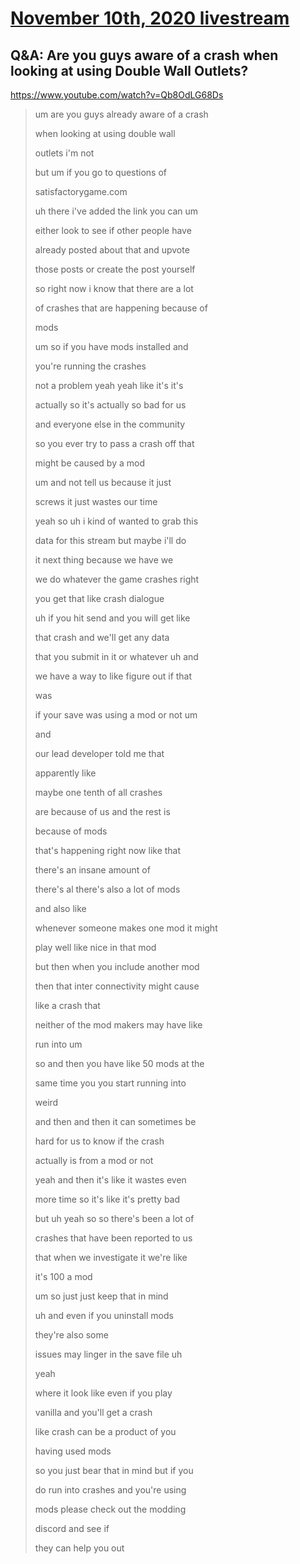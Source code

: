 # [November 10th, 2020 livestream](../2020-11-10.md)
## Q&A: Are you guys aware of a crash when looking at using Double Wall Outlets?
https://www.youtube.com/watch?v=Qb8OdLG68Ds
> um are you guys already aware of a crash
> 
> when looking at using double wall
> 
> outlets i'm not
> 
> but um if you go to questions of
> 
> satisfactorygame.com
> 
> uh there i've added the link you can um
> 
> either look to see if other people have
> 
> already posted about that and upvote
> 
> those posts or create the post yourself
> 
> so right now i know that there are a lot
> 
> of crashes that are happening because of
> 
> mods
> 
> um so if you have mods installed and
> 
> you're running the crashes
> 
> not a problem yeah yeah like it's it's
> 
> actually so it's actually so bad for us
> 
> and everyone else in the community
> 
> so you ever try to pass a crash off that
> 
> might be caused by a mod
> 
> um and not tell us because it just
> 
> screws it just wastes our time
> 
> yeah so uh i kind of wanted to grab this
> 
> data for this stream but maybe i'll do
> 
> it next thing because we have we
> 
> we do whatever the game crashes right
> 
> you get that like crash dialogue
> 
> uh if you hit send and you will get like
> 
> that crash and we'll get any data
> 
> that you submit in it or whatever uh and
> 
> we have a way to like figure out if that
> 
> was
> 
> if your save was using a mod or not um
> 
> and
> 
> our lead developer told me that
> 
> apparently like
> 
> maybe one tenth of all crashes
> 
> are because of us and the rest is
> 
> because of mods
> 
> that's happening right now like that
> 
> there's an insane amount of
> 
> there's al there's also a lot of mods
> 
> and also like
> 
> whenever someone makes one mod it might
> 
> play well like nice in that mod
> 
> but then when you include another mod
> 
> then that inter connectivity might cause
> 
> like a crash that
> 
> neither of the mod makers may have like
> 
> run into um
> 
> so and then you have like 50 mods at the
> 
> same time you you start running into
> 
> weird
> 
> and then and then it can sometimes be
> 
> hard for us to know if the crash
> 
> actually is from a mod or not
> 
> yeah and then it's like it wastes even
> 
> more time so it's like it's pretty bad
> 
> but uh yeah so so there's been a lot of
> 
> crashes that have been reported to us
> 
> that when we investigate it we're like
> 
> it's 100 a mod
> 
> um so just just keep that in mind
> 
> uh and even if you uninstall mods
> 
> they're also some
> 
> issues may linger in the save file uh
> 
> yeah
> 
> where it look like even if you play
> 
> vanilla and you'll get a crash
> 
> like crash can be a product of you
> 
> having used mods
> 
> so you just bear that in mind but if you
> 
> do run into crashes and you're using
> 
> mods please check out the modding
> 
> discord and see if
> 
> they can help you out
> 
